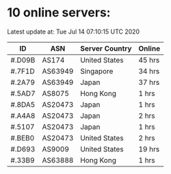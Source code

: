 # 10 online servers:

Latest update at: Tue Jul 14 07:10:15 UTC 2020

| ID | ASN | Server Country | Online |
| -- | --- | -------------- | ------ |
| #.D09B | AS174 | United States | 45 hrs |
| #.7F1D | AS63949 | Singapore | 34 hrs |
| #.2A79 | AS63949 | Japan | 37 hrs |
| #.5AD7 | AS8075 | Hong Kong | 1 hrs |
| #.8DA5 | AS20473 | Japan | 1 hrs |
| #.A4A8 | AS20473 | Japan | 2 hrs |
| #.5107 | AS20473 | Japan | 1 hrs |
| #.BEB0 | AS20473 | United States | 2 hrs |
| #.D693 | AS9009 | United States | 19 hrs |
| #.33B9 | AS63888 | Hong Kong | 1 hrs |

